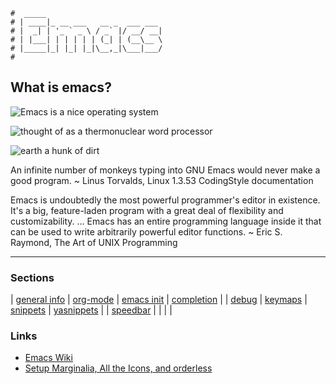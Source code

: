 ```text
#  _____
# | ____|_ __ ___   __ _  ___ ___
# |  _| | '_ ` _ \ / _` |/ __/ __|
# | |___| | | | | | (_| | (__\__ \
# |_____|_| |_| |_|\__,_|\___|___/
#
```

## What is emacs?

![Emacs is a nice operating system](https://quotessayings.net/pics/1578314/tom-christiansen-6.jpg)

![thought of as a thermonuclear word processor](https://quotessayings.net/pics/573293/neal-stephenson-1.jpg)

![earth a hunk of dirt](https://quotessayings.net/pics/701336/chris-dibona-9.jpg)

  An infinite number of monkeys typing into GNU Emacs would never make a good program.
    ~ Linus Torvalds, Linux 1.3.53 CodingStyle documentation

  Emacs is undoubtedly the most powerful programmer's editor in existence. It's a big, feature-laden program 
  with a great deal of flexibility and customizability. … Emacs has an entire programming language inside it
  that can be used to write arbitrarily powerful editor functions.
    ~ Eric S. Raymond, The Art of UNIX Programming

-----

### Sections

| [general info](general) | [org-mode](orgmode) | [emacs init](init)         | [completion](emacs-complete) |
| [debug](emacs-debug)    | [keymaps](keymaps)  | [snippets](emacs-snippets) | [yasnippets](yasnippet)      |
| [speedbar](speedbar)    |                     |                            |                              |


### Links

* [Emacs Wiki](https://emacswiki.org)
* [Setup Marginalia, All the Icons, and orderless](https://kristofferbalintona.me/posts/202202211546/)
